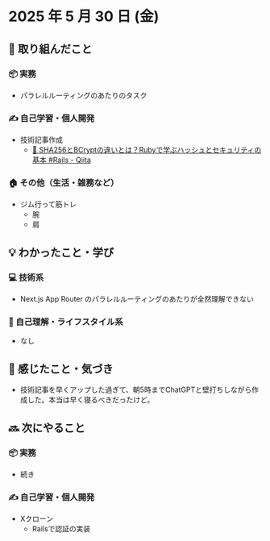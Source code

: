 # 2025 年 5 月 30 日 (金)

## 🔨 取り組んだこと
### 📦 実務
  - パラレルルーティングのあたりのタスク
### ✍️ 自己学習・個人開発
  - 技術記事作成
    - [🔐 SHA256とBCryptの違いとは？Rubyで学ぶハッシュとセキュリティの基本 #Rails - Qiita](https://qiita.com/null_candy/items/8b54af11cba07eaebd7c)
### 🏠 その他（生活・雑務など）
  - ジム行って筋トレ
    - 腕
    - 肩

## 💡 わかったこと・学び
### 💻 技術系
  - Next.js App Router のパラレルルーティングのあたりが全然理解できない
### 🧘 自己理解・ライフスタイル系
  - なし

## 💭 感じたこと・気づき
- 技術記事を早くアップした過ぎて、朝5時までChatGPTと壁打ちしながら作成した。本当は早く寝るべきだったけど。

## 🔜 次にやること
### 📦 実務
  - 続き
### ✍️ 自己学習・個人開発
  - Xクローン
    - Railsで認証の実装